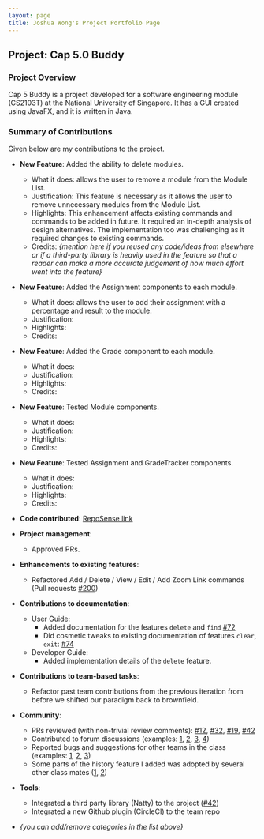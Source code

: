```yaml
---
layout: page
title: Joshua Wong's Project Portfolio Page
---
```


## Project: Cap 5.0 Buddy

### Project Overview

Cap 5 Buddy is a project developed for a software engineering module (CS2103T) at the National University of Singapore.
It has a GUI created using JavaFX, and it is written in Java.

### Summary of Contributions

Given below are my contributions to the project.

* **New Feature**: Added the ability to delete modules.
  * What it does: allows the user to remove a module from the Module List.
  * Justification: This feature is necessary as it allows the user to remove unnecessary modules from the Module List.
  * Highlights: This enhancement affects existing commands and commands to be added in future. It required an in-depth analysis of design alternatives. The implementation too was challenging as it required changes to existing commands.
  * Credits: *{mention here if you reused any code/ideas from elsewhere or if a third-party library is heavily used in the feature so that a reader can make a more accurate judgement of how much effort went into the feature}*

* **New Feature**: Added the Assignment components to each module.
  * What it does: allows the user to add their assignment with a percentage and result to the module.
  * Justification:
  * Highlights:
  * Credits:

* **New Feature**: Added the Grade component to each module.
  * What it does:
  * Justification:
  * Highlights:
  * Credits:

* **New Feature**: Tested Module components.
  * What it does:
  * Justification:
  * Highlights:
  * Credits:

* **New Feature**: Tested Assignment and GradeTracker components.
  * What it does:
  * Justification:
  * Highlights:
  * Credits:

* **Code contributed**: [RepoSense link](https://nus-cs2103-ay2021s1.github.io/tp-dashboard/#breakdown=true&search=murtubak)

* **Project management**:
  * Approved PRs.

* **Enhancements to existing features**:
  * Refactored Add / Delete / View / Edit / Add Zoom Link commands (Pull requests [\#200](https://github.com/AY2021S1-CS2103T-F12-3/tp/pull/200))

* **Contributions to documentation**:
  * User Guide:
    * Added documentation for the features `delete` and `find` [\#72]()
    * Did cosmetic tweaks to existing documentation of features `clear`, `exit`: [\#74]()
  * Developer Guide:
    * Added implementation details of the `delete` feature.

* **Contributions to team-based tasks**:
  * Refactor past team contributions from the previous iteration from before we shifted our paradigm back to brownfield.

* **Community**:
  * PRs reviewed (with non-trivial review comments): [\#12](), [\#32](), [\#19](), [\#42]()
  * Contributed to forum discussions (examples: [1](), [2](), [3](), [4]())
  * Reported bugs and suggestions for other teams in the class (examples: [1](), [2](), [3]())
  * Some parts of the history feature I added was adopted by several other class mates ([1](), [2]())

* **Tools**:
  * Integrated a third party library (Natty) to the project ([\#42]())
  * Integrated a new Github plugin (CircleCI) to the team repo

* _{you can add/remove categories in the list above}_
